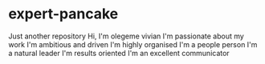 # expert-pancake
Just another repository
Hi, I'm olegeme vivian
I'm passionate about my work
I'm ambitious and driven
I'm highly organised
I'm a people person
I'm a natural leader
I'm results oriented
I'm an excellent communicator
